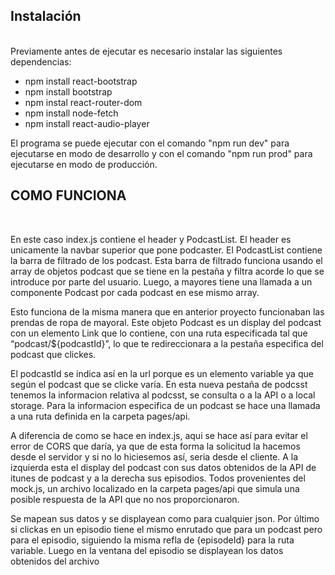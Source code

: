 <h2>Instalación</h2><br>
Previamente antes de ejecutar es necesario instalar las siguientes dependencias:

- npm install react-bootstrap
- npm install bootstrap
- npm instal react-router-dom
- npm install node-fetch
- npm install react-audio-player

El programa se puede ejecutar con el comando "npm run dev" para ejecutarse en modo de desarrollo y con el comando "npm run prod" para ejecutarse en modo de producción.

<h2>COMO FUNCIONA</h2><br>

<p>En este caso index.js contiene el header y PodcastList. El header es unicamente la navbar superior que pone podcaster. El PodcastList contiene la barra de filtrado de los podcast. Esta barra de filtrado funciona usando el array de objetos podcast que se tiene en la pestaña y filtra acorde lo que se introduce por parte del usuario. Luego, a mayores tiene una llamada a un componente Podcast por cada podcast en ese mismo array.</p>

<p>Esto funciona de la misma manera que en anterior proyecto funcionaban las prendas de ropa de mayoral. Este objeto Podcast es un display del podcast con un elemento Link que lo contiene, con una ruta especificada tal que “podcast/${podcastId}”, lo que te redireccionara a la pestaña especifica del podcast que clickes.</p>

<p>El podcastId se indica así en la url porque es un elemento variable ya que según el podcast que se clicke varía. En esta nueva pestaña de podcsst tenemos la informacion relativa al podcsst, se consulta o a la API o a local storage. Para la informacion especifica de un podcast se hace una llamada a una ruta definida en la carpeta pages/api.</p>

<p>A diferencia de como se hace en index.js, aqui se hace así para evitar el error de CORS que daría, ya que de esta forma la solicitud la hacemos desde el servidor y si no lo hiciesemos así, seria desde el cliente. A la izquierda esta el display del podcast con sus datos obtenidos de la API de itunes de podcast y a la derecha sus episodios. Todos provenientes del mock.js, un archivo localizado en la carpeta pages/api que simula una posible respuesta de la API que no nos proporcionaron.</p>
<p>Se mapean sus datos y se displayean como para cualquier json. Por último si clickas en un episodio tiene el mismo enrutado que para un podcast pero para el episodio, siguiendo la misma refla de {episodeId} para la ruta variable. Luego en la ventana del episodio se displayean los datos obtenidos del archivo</p>